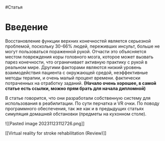 #Статья 

# Введение

Восстановление функции верхних конечностей является серьезной проблемой, поскольку 30-66% людей, переживших инсульт, больше не могут пользоваться пораженной рукой. Отчасти это объясняется местом повреждения коры головного мозга, которое может вызвать парез конечности, что ограничивает активную практику с рукой в реальном мире. Другими факторами являются низкий уровень взаимодействия пациента с окружающей средой, неэффективные методы терапии, и очень малый процент времени. фактически потраченных на отработку заданий. **(Начало очень хорошее, в самой статье есть ссылки, можно прям брать для начала дипломной)**

В статье говорится, что они разработали собственную систему для использования в реабилитации. По сути перчатка и VR очки. По поводу программного обеспечения, так же как и в предыдущих статьях симуляция домашней обстановки (предметы на кухонном столе).

![[Pasted image 20231123112726.png]]

[[Virtual reality for stroke rehabilitation (Review)]]